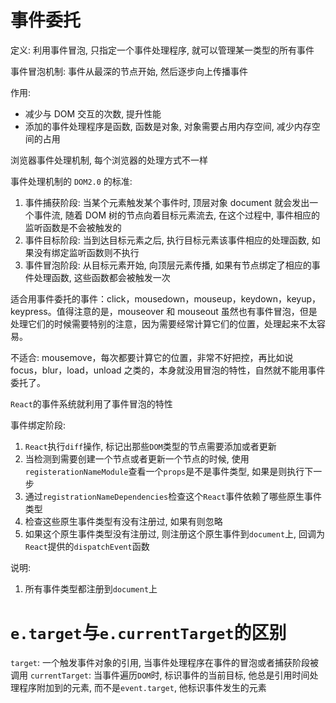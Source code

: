 # 事件委托

定义: 利用事件冒泡, 只指定一个事件处理程序, 就可以管理某一类型的所有事件

事件冒泡机制: 事件从最深的节点开始, 然后逐步向上传播事件

作用:

- 减少与 DOM 交互的次数, 提升性能
- 添加的事件处理程序是函数, 函数是对象, 对象需要占用内存空间, 减少内存空间的占用

浏览器事件处理机制, 每个浏览器的处理方式不一样

事件处理机制的 `DOM2.0` 的标准:

1. 事件捕获阶段: 当某个元素触发某个事件时, 顶层对象 document 就会发出一个事件流, 随着 DOM 树的节点向着目标元素流去, 在这个过程中, 事件相应的监听函数是不会被触发的
2. 事件目标阶段: 当到达目标元素之后, 执行目标元素该事件相应的处理函数, 如果没有绑定监听函数则不执行
3. 事件冒泡阶段: 从目标元素开始, 向顶层元素传播, 如果有节点绑定了相应的事件处理函数, 这些函数都会被触发一次

适合用事件委托的事件：click，mousedown，mouseup，keydown，keyup，keypress。值得注意的是，mouseover 和 mouseout 虽然也有事件冒泡，但是处理它们的时候需要特别的注意，因为需要经常计算它们的位置，处理起来不太容易。

不适合: mousemove，每次都要计算它的位置，非常不好把控，再比如说 focus，blur，load，unload 之类的，本身就没用冒泡的特性，自然就不能用事件委托了。

`React`的事件系统就利用了事件冒泡的特性

事件绑定阶段:

1. `React`执行`diff`操作, 标记出那些`DOM`类型的节点需要添加或者更新
2. 当检测到需要创建一个节点或者更新一个节点的时候, 使用`registerationNameModule`查看一个`props`是不是事件类型, 如果是则执行下一步
3. 通过`registrationNameDependencies`检查这个`React`事件依赖了哪些原生事件类型
4. 检查这些原生事件类型有没有注册过, 如果有则忽略
5. 如果这个原生事件类型没有注册过, 则注册这个原生事件到`document`上, 回调为`React`提供的`dispatchEvent`函数

说明:

1. 所有事件类型都注册到`document`上

# `e.target`与`e.currentTarget`的区别

`target`: 一个触发事件对象的引用, 当事件处理程序在事件的冒泡或者捕获阶段被调用
`currentTarget`: 当事件遍历`DOM`时, 标识事件的当前目标, 他总是引用时间处理程序附加到的元素, 而不是`event.target`, 他标识事件发生的元素
